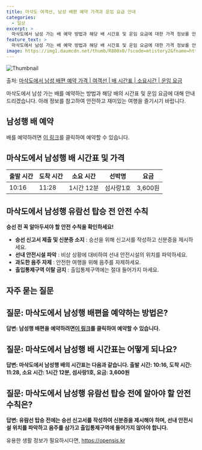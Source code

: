 ```yaml
---
title: 마삭도 여객선, 남성 배편 예약 가격과 운임 요금 안내
categories:
  - 일상
excerpt: >
  마삭도에서 남성 가는 배 예약 방법과 해당 배 시간표 및 운임 요금에 대한 가격 정보를 안내 드리겠습니다. 안전하고 재밋는 남성행 여행을 위해 아래 정보 참고하시기 바랍니다. 남성행 배편 예약하기 👈 클릭마삭도에서 남성행 배 시간표출발 시간도착 시간소요 시간선박명요금10:1611:281시간 12분섬사랑1호3,600원남성행 배편 예약하기 👈 클릭마삭도에서 남성행 여객선 탑승 시 이용수칙마삭도에서 남성행 배 출항시간을 확인하여 출발 시간에 맞춰 출발합니다. 미리 매표소로 가서 충분한 여유시간을 갖고 선박에 탑승합니다. 계단 이용 시 난간을 잡고 바람이 강한 날엔 특히 조심합니다. 선박 운행 중엔 난간 부근에 안전을 위해 신경을 써야 합니다. 안전 방송 및 안내방송에 귀를 기울여 듣고 행동합니다.마삭도에서 남..
feature_text: >
  마삭도에서 남성 가는 배 예약 방법과 해당 배 시간표 및 운임 요금에 대한 가격 정보를 안내 드리겠습니다. 안전하고 재밋는 남성행 여행을 위해 아래 정보 참고하시기 바랍니다. 남성행 배편 예약하기 👈 클릭마삭도에서 남성행 배 시간표출발 시간도착 시간소요 시간선박명요금10:1611:281시간 12분섬사랑1호3,600원남성행 배편 예약하기 👈 클릭마삭도에서 남성행 여객선 탑승 시 이용수칙마삭도에서 남성행 배 출항시간을 확인하여 출발 시간에 맞춰 출발합니다. 미리 매표소로 가서 충분한 여유시간을 갖고 선박에 탑승합니다. 계단 이용 시 난간을 잡고 바람이 강한 날엔 특히 조심합니다. 선박 운행 중엔 난간 부근에 안전을 위해 신경을 써야 합니다. 안전 방송 및 안내방송에 귀를 기울여 듣고 행동합니다.마삭도에서 남..
image: https://img1.daumcdn.net/thumb/R800x0/?scode=mtistory2&fname=https%3A%2F%2Fblog.kakaocdn.net%2Fdn%2FZQ3uB%2FbtsHCXz8mHf%2FdfVkwlyk1nzmBYbSTqtKSk%2Fimg.webp
---
```


![Thumbnail](https://img1.daumcdn.net/thumb/R800x0/?scode=mtistory2&fname=https%3A%2F%2Fblog.kakaocdn.net%2Fdn%2FZQ3uB%2FbtsHCXz8mHf%2FdfVkwlyk1nzmBYbSTqtKSk%2Fimg.webp)

<p>출처: <a href="https://opensis.kr/entry/%EB%A7%88%EC%82%AD%EB%8F%84%EC%97%90%EC%84%9C-%EB%82%A8%EC%84%B1-%EB%B0%B0%ED%8E%B8-%EC%98%88%EC%95%BD-%EA%B0%80%EA%B2%A9-%EC%97%AC%EA%B0%9D%EC%84%A0-%EB%B0%B0-%EC%8B%9C%EA%B0%84%ED%91%9C-%EC%86%8C%EC%9A%94%EC%8B%9C%EA%B0%84-%EC%9A%B4%EC%9E%84-%EC%9A%94%EA%B8%88" rel="dofollow">마삭도에서 남성 배편 예약 가격 | 여객선 | 배 시간표 | 소요시간 | 운임 요금</a> </p>

마삭도에서 남성 가는 배를 예약하는 방법과 해당 배의 시간표 및 운임 요금에 대해 안내드리겠습니다. 아래 정보를 참고하여 안전하고 재미있는
여행을 즐기시기 바랍니다.

## 남성행 배 예약

배를 예약하려면 [이 링크](https://opensis.kr/entry/%EB%A7%88%EC%82%AD%EB%8F%84%EC%97%90%EC%84%9C-%EB%82%A8%EC%84%B1-%EB%B0%B0%ED%8E%B8-%EC%98%88%EC%95%BD-%EA%B0%80%EA%B2%A9-%EC%97%AC%EA%B0%9D%EC%84%A0-%EB%B0%B0-%EC%8B%9C%EA%B0%84%ED%91%9C-%EC%86%8C%EC%9A%94%EC%8B%9C%EA%B0%84-%EC%9A%B4%EC%9E%84-%EC%9A%94%EA%B8%88)를 클릭하여 예약할 수 있습니다.

## 마삭도에서 남성행 배 시간표 및 가격

**출발 시간** | **도착 시간** | **소요 시간** | **선박명** | **요금**  
---|---|---|---|---  
10:16 | 11:28 | 1시간 12분 | 섬사랑1호 | 3,600원  
  
## 마삭도에서 남성행 유람선 탑승 전 안전 수칙

**승선 전 꼭 알아두셔야 할 안전 수칙을 확인하세요!**

  * **승선 신고서 제출 및 신분증 소지** : 승선을 위해 신고서를 작성하고 신분증을 제시하세요.
  * **선내 안전시설 파악** : 비상 상황에 대비하여 선내 안전시설의 위치를 파악하세요.
  * **과도한 음주 자제** : 안전한 여행을 위해 음주를 자제하세요.
  * **출입통제구역 이탈 금지** : 출입통제구역에는 절대 들어가지 마세요.

## 자주 묻는 질문

## 질문: 마삭도에서 남성행 배편을 예약하는 방법은?

**답변: 남성행 배편을 예약하려면[이 링크](https://opensis.kr/entry/%EB%A7%88%EC%82%AD%EB%8F%84%EC%97%90%EC%84%9C-%EB%82%A8%EC%84%B1-%EB%B0%B0%ED%8E%B8-%EC%98%88%EC%95%BD-%EA%B0%80%EA%B2%A9-%EC%97%AC%EA%B0%9D%EC%84%A0-%EB%B0%B0-%EC%8B%9C%EA%B0%84%ED%91%9C-%EC%86%8C%EC%9A%94%EC%8B%9C%EA%B0%84-%EC%9A%B4%EC%9E%84-%EC%9A%94%EA%B8%88)를 클릭하여 예약할 수 있습니다.**

## 질문: 마삭도에서 남성행 배 시간표는 어떻게 되나요?

**답변: 마삭도에서 남성행 배의 시간표는 다음과 같습니다. 출발 시간: 10:16, 도착 시간: 11:28, 소요 시간: 1시간 12분,
섬사랑1호, 요금: 3,600원**

## 질문: 마삭도에서 남성행 유람선 탑승 전에 알아야 할 안전 수칙은?

**답변: 유람선 탑승 전에는 승선 신고서를 작성하여 신분증을 제시해야 하며, 선내 안전시설 위치를 파악하고 음주를 삼가고 출입통제구역에
들어가지 않아야 합니다.**



 

유용한 생활 정보가 필요하시다면, <a href="https://opensis.kr" rel="dofollow">https://opensis.kr</a>


